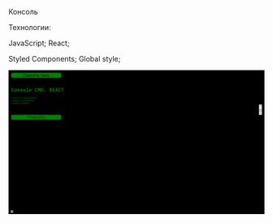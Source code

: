 Консоль

Технологии:

JavaScript; React;

Styled Components;
Global style;




![Alt text](image.png)
